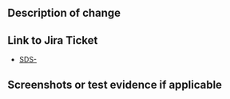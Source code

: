 ## Description of change

<!-- Description of the changes made -->

## Link to Jira Ticket

- [SDS-](https://dsdmoj.atlassian.net/browse/SDS-{ticketNumber})

## Screenshots or test evidence if applicable

<!-- Any evidence of change working -->